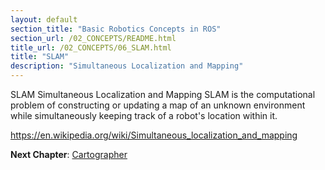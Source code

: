 ```yaml
---
layout: default
section_title: "Basic Robotics Concepts in ROS"
section_url: /02_CONCEPTS/README.html
title_url: /02_CONCEPTS/06_SLAM.html
title: "SLAM"
description: "Simultaneous Localization and Mapping"
---
```


SLAM Simultaneous Localization and Mapping 
SLAM is the computational problem of constructing or updating a map of an unknown environment while simultaneously keeping track of a robot's location within it.

https://en.wikipedia.org/wiki/Simultaneous_localization_and_mapping

__Next Chapter__: [Cartographer](07_CARTOGRAPHER.md)
